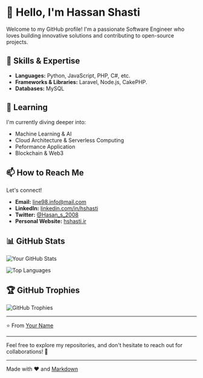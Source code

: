 # 👋 Hello, I'm Hassan Shasti

Welcome to my GitHub profile! I'm a passionate Software Engineer who loves building innovative solutions and contributing to open-source projects.  

## 🚀 Skills & Expertise  

- **Languages:** Python, JavaScript, PHP, C#, etc.  
- **Frameworks & Libraries:** Laravel, Node.js, CakePHP.  
- **Databases:** MySQL  


## 🌱 Learning  

I'm currently diving deeper into:  
- Machine Learning & AI  
- Cloud Architecture & Serverless Computing
- Peformance Application
- Blockchain & Web3

## 📫 How to Reach Me  

Let's connect!  
- **Email:** [line98.info@mail.com](mailto:line98.info@mail.com)  
- **LinkedIn:** [linkedin.com/in/hshasti](https://linkedin.com/in/hshasti)  
- **Twitter:** [@Hasan_s_2008](https://twitter.com/Hasan_s_2008)  
- **Personal Website:** [hshasti.ir](https:hshasti.ir)  

## 📊 GitHub Stats  

![Your GitHub Stats](https://github-readme-stats.vercel.app/api?username=hshasti&show_icons=true&theme=radical)  

![Top Languages](https://github-readme-stats.vercel.app/api/top-langs/?username=hshasti&layout=compact&theme=radical)  

## 🏆 GitHub Trophies  

![GitHub Trophies](https://github-profile-trophy.vercel.app/?username=hshasti&theme=onedark)  

---  

⭐️ From [Your Name](https://github.com/hshasti)  

---  

Feel free to explore my repositories, and don't hesitate to reach out for collaborations! 🚀  

---  

Made with ❤️ and [Markdown](https://guides.github.com/features/mastering-markdown/)  
